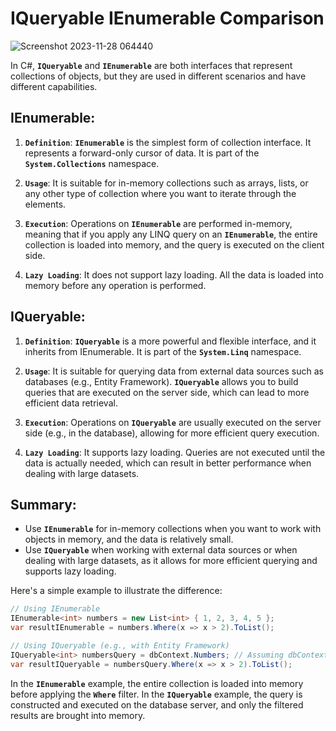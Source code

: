 # IQueryable IEnumerable Comparison

![Screenshot 2023-11-28 064440](https://github.com/codewithelmor/csharp-iqueryable-ienumerable-comparison/assets/44918452/ee749a9a-c969-454e-9dcd-7b402f23c596)

In C#, **`IQueryable`** and **`IEnumerable`** are both interfaces that represent collections of objects, but they are used in different scenarios and have different capabilities.

## IEnumerable:

1. **`Definition`**: **`IEnumerable`** is the simplest form of collection interface. It represents a forward-only cursor of data. It is part of the **`System.Collections`** namespace.

2. **`Usage`**: It is suitable for in-memory collections such as arrays, lists, or any other type of collection where you want to iterate through the elements.

3. **`Execution`**: Operations on **`IEnumerable`** are performed in-memory, meaning that if you apply any LINQ query on an **`IEnumerable`**, the entire collection is loaded into memory, and the query is executed on the client side.

4. **`Lazy Loading`**: It does not support lazy loading. All the data is loaded into memory before any operation is performed.

## IQueryable:

1. **`Definition`**: **`IQueryable`** is a more powerful and flexible interface, and it inherits from IEnumerable. It is part of the **`System.Linq`** namespace.

2. **`Usage`**: It is suitable for querying data from external data sources such as databases (e.g., Entity Framework). **`IQueryable`** allows you to build queries that are executed on the server side, which can lead to more efficient data retrieval.

3. **`Execution`**: Operations on **`IQueryable`** are usually executed on the server side (e.g., in the database), allowing for more efficient query execution.

4. **`Lazy Loading`**: It supports lazy loading. Queries are not executed until the data is actually needed, which can result in better performance when dealing with large datasets.

## Summary:
* Use **`IEnumerable`** for in-memory collections when you want to work with objects in memory, and the data is relatively small.
* Use **`IQueryable`** when working with external data sources or when dealing with large datasets, as it allows for more efficient querying and supports lazy loading.

Here's a simple example to illustrate the difference:

```csharp
// Using IEnumerable
IEnumerable<int> numbers = new List<int> { 1, 2, 3, 4, 5 };
var resultIEnumerable = numbers.Where(x => x > 2).ToList();

// Using IQueryable (e.g., with Entity Framework)
IQueryable<int> numbersQuery = dbContext.Numbers; // Assuming dbContext.Numbers is an IQueryable source
var resultIQueryable = numbersQuery.Where(x => x > 2).ToList();
```

In the **`IEnumerable`** example, the entire collection is loaded into memory before applying the **`Where`** filter. In the **`IQueryable`** example, the query is constructed and executed on the database server, and only the filtered results are brought into memory.





